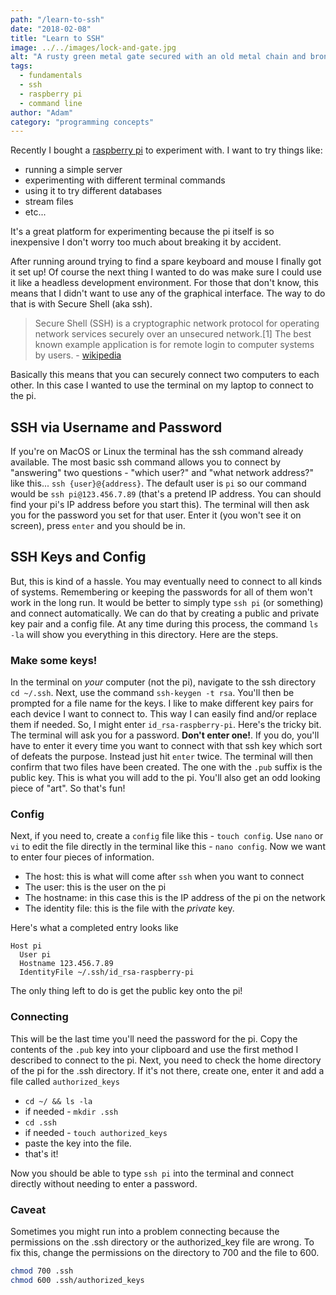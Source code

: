 ```yaml
---
path: "/learn-to-ssh"
date: "2018-02-08"
title: "Learn to SSH"
image: ../../images/lock-and-gate.jpg
alt: "A rusty green metal gate secured with an old metal chain and bronze padlock"
tags:
  - fundamentals
  - ssh
  - raspberry pi
  - command line
author: "Adam"
category: "programming concepts"
---
```

Recently I bought a [raspberry pi](https://www.raspberrypi.org/) to experiment with. I want to try things like:
- running a simple server
- experimenting with different terminal commands
- using it to try different databases
- stream files
- etc...

It's a great platform for experimenting because the pi itself is so inexpensive I don't worry too much about breaking it by accident.

After running around trying to find a spare keyboard and mouse I finally got it set up! Of course the next thing I wanted to do was make sure I could use it like a headless development environment. For those that don't know, this means that I didn't want to use any of the graphical interface. The way to do that is with Secure Shell (aka ssh).

> Secure Shell (SSH) is a cryptographic network protocol for operating network services securely over an unsecured network.[1] The best known example application is for remote login to computer systems by users. - [wikipedia](https://en.wikipedia.org/wiki/Secure_Shell)

Basically this means that you can securely connect two computers to each other. In this case I wanted to use the terminal on my laptop to connect to the pi.

## SSH via Username and Password
If you're on MacOS or Linux the terminal has the ssh command already available. The most basic ssh command allows you to connect by "answering" two questions - "which user?" and "what network address?" like this... `ssh {user}@{address}`. The default user is `pi` so our command would be `ssh pi@123.456.7.89` (that's a pretend IP address. You can should find your pi's IP address before you start this). The terminal will then ask you for the password you set for that user. Enter it (you won't see it on screen), press `enter` and you should be in.

## SSH Keys and Config
But, this is kind of a hassle. You may eventually need to connect to all kinds of systems. Remembering or keeping the passwords for all of them won't work in the long run. It would be better to simply type `ssh pi` (or something) and connect automatically. We can do that by creating a public and private key pair and a config file. At any time during this process, the command `ls -la` will show you everything in this directory. Here are the steps.

### Make some keys!
In the terminal on _your_ computer (not the pi), navigate to the ssh directory `cd ~/.ssh`. Next, use the command `ssh-keygen -t rsa`. You'll then be prompted for a file name for the keys. I like to make different key pairs for each device I want to connect to. This way I can easily find and/or replace them if needed. So, I might enter `id_rsa-raspberry-pi`. Here's the tricky bit. The terminal will ask you for a password. **Don't enter one!**. If you do, you'll have to enter it every time you want to connect with that ssh key which sort of defeats the purpose. Instead just hit `enter` twice. The terminal will then confirm that two files have been created. The one with the `.pub` suffix is the public key. This is what you will add to the pi. You'll also get an odd looking piece of "art". So that's fun!

### Config
Next, if you need to, create a `config` file like this - `touch config`. Use `nano` or `vi` to edit the file directly in the terminal like this - `nano config`. Now we want to enter four pieces of information.
- The host: this is what will come after `ssh` when you want to connect
- The user: this is the user on the pi
- The hostname: in this case this is the IP address of the pi on the network
- The identity file: this is the file with the _private_ key.

Here's what a completed entry looks like
```
Host pi
  User pi
  Hostname 123.456.7.89
  IdentityFile ~/.ssh/id_rsa-raspberry-pi
```
The only thing left to do is get the public key onto the pi!
### Connecting
This will be the last time you'll need the password for the pi. Copy the contents of the `.pub` key into your clipboard and use the first method I described to connect to the pi. Next, you need to check the home directory of the pi for the .ssh directory. If it's not there, create one, enter it and add a file called `authorized_keys`
- `cd ~/ && ls -la`
- if needed - `mkdir .ssh`
- `cd .ssh`
- if needed - `touch authorized_keys`
- paste the key into the file.
- that's it!

Now you should be able to type `ssh pi` into the terminal and connect directly without needing to enter a password.

### Caveat
Sometimes you might run into a problem connecting because the permissions on the .ssh directory or the authorized_key file are wrong. To fix this, change the permissions on the directory to 700 and the file to 600.
```bash
chmod 700 .ssh
chmod 600 .ssh/authorized_keys
```